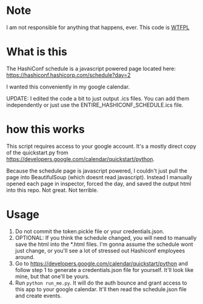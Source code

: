# Note

I am not responsible for anything that happens, ever. This code is [WTFPL](http://www.wtfpl.net/about/)

# What is this

The HashiConf schedule is a javascript powered page located here: https://hashiconf.hashicorp.com/schedule?day=2

I wanted this conveniently in my google calendar.

UPDATE: I edited the code a bit to just output .ics files. You can add them independently or just use the ENTIRE_HASHICONF_SCHEDULE.ics file.

# how this works

This script requires access to your google account. It's a mostly direct copy of the quickstart.py from https://developers.google.com/calendar/quickstart/python.

Because the schedule page is javascript powered, I couldn't just pull the page into BeautifulSoup (which doesnt read javascript). Instead I manually opened each page in inspector, forced the day, and saved the output html into this repo. Not great. Not terrible.

# Usage

1. Do not commit the token.pickle file or your credentials.json.
2. OPTIONAL: If you think the schedule changed, you will need to manually save the html into the *.html files. I'm gonna assume the schedule wont just change, or you'll see a lot of stressed out Hashiconf employees around.
3. Go to https://developers.google.com/calendar/quickstart/python and follow step 1 to generate a credentials.json file for yourself. It'll look like mine, but that one'll be yours. 
4. Run `python run_me.py`. It will do the auth bounce and grant access to this app to your google calendar. It'll then read the schedule.json file and create events.
